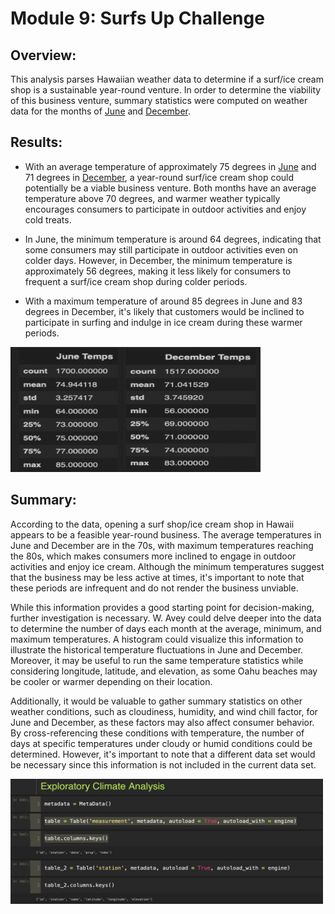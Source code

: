 # Module 9: Surfs Up Challenge

## Overview:

This analysis parses Hawaiian weather data to determine if a surf/ice cream shop is a sustainable year-round venture.  In order to determine the viability of this business venture, summary statistics were computed on weather data for the months of [June](https://github.com/laurlen2112/surfs_up/blob/main/resources/june_query.png) and [December](https://github.com/laurlen2112/surfs_up/blob/main/resources/dec_query.png).  

## Results:
* With an average temperature of approximately 75 degrees in [June](https://github.com/laurlen2112/surfs_up/blob/main/resources/june_stats.png) and 71 degrees in [December](https://github.com/laurlen2112/surfs_up/blob/main/resources/dec_stats.png), a year-round surf/ice cream shop could potentially be a viable business venture. Both months have an average temperature above 70 degrees, and warmer weather typically encourages consumers to participate in outdoor activities and enjoy cold treats.

* In June, the minimum temperature is around 64 degrees, indicating that some consumers may still participate in outdoor activities even on colder days. However, in December, the minimum temperature is approximately 56 degrees, making it less likely for consumers to frequent a surf/ice cream shop during colder periods.

* With a maximum temperature of around 85 degrees in June and 83 degrees in December, it's likely that customers would be inclined to participate in surfing and indulge in ice cream during these warmer periods.

<img src ="https://github.com/laurlen2112/surfs_up/blob/main/resources/june%20and%20dec%20temps.png" width ="400" height = "200"/>

## Summary:

According to the data, opening a surf shop/ice cream shop in Hawaii appears to be a feasible year-round business. The average temperatures in June and December are in the 70s, with maximum temperatures reaching the 80s, which makes consumers more inclined to engage in outdoor activities and enjoy ice cream. Although the minimum temperatures suggest that the business may be less active at times, it's important to note that these periods are infrequent and do not render the business unviable.

While this information provides a good starting point for decision-making, further investigation is necessary. W. Avey could delve deeper into the data to determine the number of days each month at the average, minimum, and maximum temperatures. A histogram could visualize this information to illustrate the historical temperature fluctuations in June and December. Moreover, it may be useful to run the same temperature statistics while considering longitude, latitude, and elevation, as some Oahu beaches may be cooler or warmer depending on their location.

Additionally, it would be valuable to gather summary statistics on other weather conditions, such as cloudiness, humidity, and wind chill factor, for June and December, as these factors may also affect consumer behavior. By cross-referencing these conditions with temperature, the number of days at specific temperatures under cloudy or humid conditions could be determined. However, it's important to note that a different data set would be necessary since this information is not included in the current data set.

<img src ="https://github.com/laurlen2112/surfs_up/blob/main/resources/table_keys.png" width ="500" height = "200"/>
